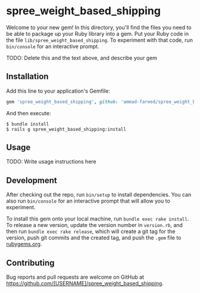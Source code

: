 # spree_weight_based_shipping

Welcome to your new gem! In this directory, you'll find the files you need to be able to package up your Ruby library into a gem. Put your Ruby code in the file `lib/spree_weight_based_shipping`. To experiment with that code, run `bin/console` for an interactive prompt.

TODO: Delete this and the text above, and describe your gem

## Installation

Add this line to your application's Gemfile:

```ruby
gem 'spree_weight_based_shipping', github: 'ammad-fareed/spree_weight_based_shipping', branch: 'main'
```

And then execute:

    $ bundle install
    $ rails g spree_weight_based_shipping:install

## Usage

TODO: Write usage instructions here

## Development

After checking out the repo, run `bin/setup` to install dependencies. You can also run `bin/console` for an interactive prompt that will allow you to experiment.

To install this gem onto your local machine, run `bundle exec rake install`. To release a new version, update the version number in `version.rb`, and then run `bundle exec rake release`, which will create a git tag for the version, push git commits and the created tag, and push the `.gem` file to [rubygems.org](https://rubygems.org).

## Contributing

Bug reports and pull requests are welcome on GitHub at https://github.com/[USERNAME]/spree_weight_based_shipping.
